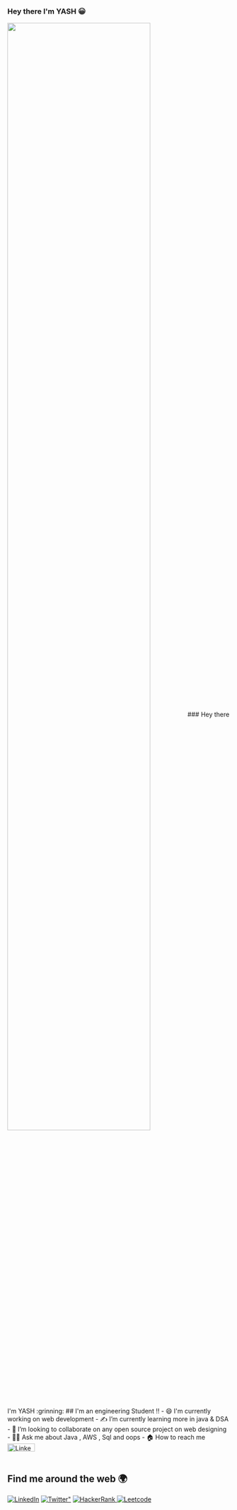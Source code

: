 ### Hey there I'm YASH :grinning:
<img src="https://rishavanand.github.io/static/images/greetings.gif" align="center" style="width: 80%" />
### Hey there I'm YASH :grinning:
## I'm an engineering Student !! 
- 😄 I'm currently working on web development
- ✍️ I’m currently learning more in java & DSA   
- 👯 I’m looking to collaborate  on any open source project on web designing 
- 🙋‍♂️ Ask me about Java , AWS , Sql and oops
- 🏠 How to reach me  <a href="https://www.linkedin.com/in/yash-garg-8a0930213/"><img alt="LinkedIn" width="62px" height="18px" src="https://img.shields.io/badge/linkedin-%230077B5.svg?style=for-the-badge&logo=linkedin&logoColor=white"/></a>
<br/>
<br/>

## Find me around the web 🌍

<div align="left">
  <a href="https://www.linkedin.com/in/yash-garg-8a0930213/"><img alt="LinkedIn" src="https://img.shields.io/badge/linkedin-%230077B5.svg?style=for-the-badge&logo=linkedin&logoColor=white"/></a>
 <a href="https://twitter.com/anmol_twt"><img alt=Twitter" src="https://img.shields.io/badge/Twitter-%230077B5.svg?style=for-the-badge&logo=Twitter&logoColor=#1DA1F2"/></a>
 <a href="https://www.hackerrank.com/sharmaanmol313"> <img alt="HackerRank" src="https://img.shields.io/badge/Hackerrank-008000?style=for-the-badge&logo=HackerRank&logoColor=white" /></a><a href="https://leetcode.com/iAmAveneger/"> <img alt="Leetcode" src="https://img.shields.io/badge/dynamic/json?style=flat&labelColor=black&color=%23ffa116&label=Solved&query=solvedOverTotal&url=https%3A%2F%2Fleetcode-badge.vercel.app%2Fapi%2Fusers%2FiAmAveneger&logo=leetcode&logoColor=yellow"/></a>

</div>

<br/>
<br/>
